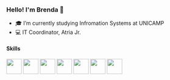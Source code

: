 ### Hello! I'm Brenda 🙂

- 🎓 I’m currently studying Infromation Systems at UNICAMP
- 💻 IT Coordinator, Atria Jr.

<h4>Skills</h4>

<div>
  <img align="center" height="40" widht="40" src="https://cdn.jsdelivr.net/gh/devicons/devicon/icons/c/c-original.svg" />
  <img align="center" height="40" widht="40" src="https://cdn.jsdelivr.net/gh/devicons/devicon/icons/cplusplus/cplusplus-original.svg" />
  <img align="center" height="40" widht="40" src="https://cdn.jsdelivr.net/gh/devicons/devicon/icons/html5/html5-original-wordmark.svg" />
  <img align="center" height="40" widht="40" src="https://cdn.jsdelivr.net/gh/devicons/devicon/icons/css3/css3-original-wordmark.svg" />
  <img align="center" height="40" widht="40" src="https://cdn.jsdelivr.net/gh/devicons/devicon/icons/javascript/javascript-original.svg" />
  <img align="center" height="40" widht="40" src="https://cdn.jsdelivr.net/gh/devicons/devicon/icons/flutter/flutter-original.svg" />
  <img align="center" height="40" widht="40" src="https://cdn.jsdelivr.net/gh/devicons/devicon/icons/java/java-original.svg" />
</div>
